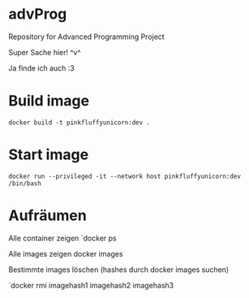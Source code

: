 # advProg
Repository for Advanced Programming Project

Super Sache hier! ^v^

Ja finde ich auch :3 

# Build image
`docker build -t pinkfluffyunicorn:dev .`

# Start image
`docker run --privileged -it --network host pinkfluffyunicorn:dev /bin/bash`

# Aufräumen
Alle container zeigen
`docker ps

Alle images zeigen 
docker images

Bestimmte images löschen 
(hashes durch docker images suchen)

`docker rmi imagehash1 imagehash2 imagehash3
